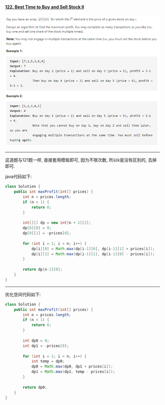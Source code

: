#### [122. Best Time to Buy and Sell Stock II](https://leetcode-cn.com/problems/best-time-to-buy-and-sell-stock-ii/)

![image-20200924172953854](../assets/image-20200924172953854.png)

---

这道题与121题一样, 直接套用模板即可, 因为不限次数, 所以k是没有区别的, 去掉即可.

java代码如下:

```java
class Solution {
    public int maxProfit(int[] prices) {
        int n = prices.length;
        if (n < 1) {
            return 0;
        }

        int[][] dp = new int[n + 1][2];
        dp[0][0] = 0;
        dp[0][1] = -prices[0];

        for (int i = 1; i < n; i++) {
            dp[i][0] = Math.max(dp[i-1][0], dp[i-1][1] + prices[i]);
            dp[i][1] = Math.max(dp[i-1][1], dp[i-1][0] - prices[i]);
        }

        return dp[n-1][0];
    }
}
```

---

优化空间代码如下:

```java
class Solution {
    public int maxProfit(int[] prices) {
        int n = prices.length;
        if (n < 1) {
            return 0;
        }

        int dp0 = 0;
        int dp1 = -prices[0];

        for (int i = 1; i < n; i++) {
            int temp = dp0;
            dp0 = Math.max(dp0, dp1 + prices[i]);
            dp1 = Math.max(dp1, temp - prices[i]);
        }

        return dp0;
    }
}
```

